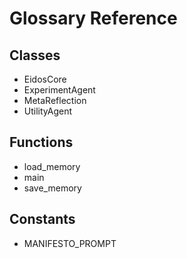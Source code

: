 # Glossary Reference

## Classes
- EidosCore
- ExperimentAgent
- MetaReflection
- UtilityAgent

## Functions
- load_memory
- main
- save_memory

## Constants
- MANIFESTO_PROMPT
